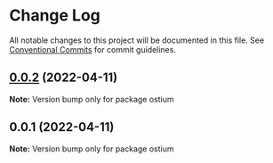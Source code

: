 # Change Log

All notable changes to this project will be documented in this file.
See [Conventional Commits](https://conventionalcommits.org) for commit guidelines.

## [0.0.2](https://github.com/avanzu/node-packages/compare/ostium@0.0.1...ostium@0.0.2) (2022-04-11)

**Note:** Version bump only for package ostium





## 0.0.1 (2022-04-11)

**Note:** Version bump only for package ostium
